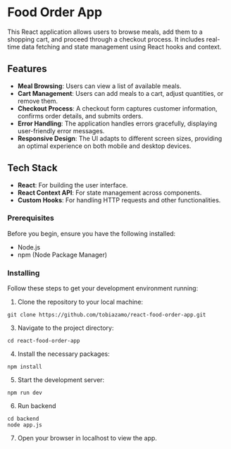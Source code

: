 # Food Order App

This React application allows users to browse meals, add them to a shopping cart, and proceed through a checkout process. It includes real-time data fetching and state management using React hooks and context.

## Features
- **Meal Browsing**: Users can view a list of available meals.
- **Cart Management**: Users can add meals to a cart, adjust quantities, or remove them.
- **Checkout Process**: A checkout form captures customer information, confirms order details, and submits orders.
- **Error Handling**: The application handles errors gracefully, displaying user-friendly error messages.
- **Responsive Design**: The UI adapts to different screen sizes, providing an optimal experience on both mobile and desktop devices.

## Tech Stack
- **React**: For building the user interface.
- **React Context API**: For state management across components.
- **Custom Hooks**: For handling HTTP requests and other functionalities.

### Prerequisites

Before you begin, ensure you have the following installed:
- Node.js
- npm (Node Package Manager)

### Installing

Follow these steps to get your development environment running:

1. Clone the repository to your local machine:
```
git clone https://github.com/tobiazamo/react-food-order-app.git
```

3. Navigate to the project directory:
```
cd react-food-order-app
```

4. Install the necessary packages:
```
npm install
```

5. Start the development server:
```
npm run dev
```

6. Run backend
```
cd backend
node app.js
```

7. Open your browser in localhost to view the app.
